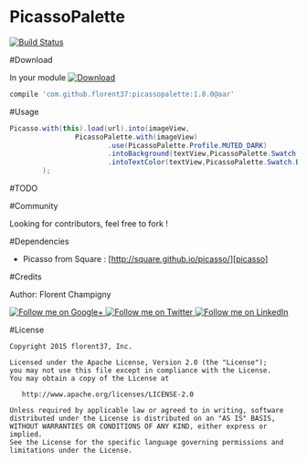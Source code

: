 PicassoPalette
=======

[![Build Status](https://travis-ci.org/florent37/Wear-Emmet.svg)](https://travis-ci.org/florent37/PicassoPalette)

#Download

In your module [![Download](https://api.bintray.com/packages/florent37/maven/PicassoPalette/images/download.svg)](https://bintray.com/florent37/maven/PicassoPalette/_latestVersion)
```groovy
compile 'com.github.florent37:picassopalette:1.0.0@aar'
```

#Usage

```java
Picasso.with(this).load(url).into(imageView,
                PicassoPalette.with(imageView)
                        .use(PicassoPalette.Profile.MUTED_DARK)
                        .intoBackground(textView,PicassoPalette.Swatch.RGB)
                        .intoTextColor(textView,PicassoPalette.Swatch.BODY_TEXT_COLOR)
        );
```

#TODO

#Community

Looking for contributors, feel free to fork !

#Dependencies

- Picasso from Square : [http://square.github.io/picasso/][picasso]

#Credits

Author: Florent Champigny

<a href="https://plus.google.com/+florentchampigny">
  <img alt="Follow me on Google+"
       src="https://raw.githubusercontent.com/florent37/DaVinci/master/mobile/src/main/res/drawable-hdpi/gplus.png" />
</a>
<a href="https://twitter.com/florent_champ">
  <img alt="Follow me on Twitter"
       src="https://raw.githubusercontent.com/florent37/DaVinci/master/mobile/src/main/res/drawable-hdpi/twitter.png" />
</a>
<a href="https://www.linkedin.com/profile/view?id=297860624">
  <img alt="Follow me on LinkedIn"
       src="https://raw.githubusercontent.com/florent37/DaVinci/master/mobile/src/main/res/drawable-hdpi/linkedin.png" />
</a>

#License

    Copyright 2015 florent37, Inc.

    Licensed under the Apache License, Version 2.0 (the "License");
    you may not use this file except in compliance with the License.
    You may obtain a copy of the License at

       http://www.apache.org/licenses/LICENSE-2.0

    Unless required by applicable law or agreed to in writing, software
    distributed under the License is distributed on an "AS IS" BASIS,
    WITHOUT WARRANTIES OR CONDITIONS OF ANY KIND, either express or implied.
    See the License for the specific language governing permissions and
    limitations under the License.


[snap]: https://oss.sonatype.org/content/repositories/snapshots/
[picasso]: http://square.github.io/picasso/
